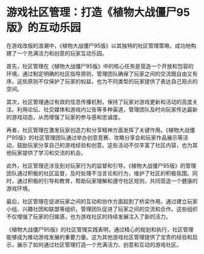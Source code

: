 # 游戏社区管理：打造《植物大战僵尸95版》的互动乐园

在游戏改版的浪潮中，《植物大战僵尸95版》以其独特的社区管理策略，成功地构建了一个充满活力和创意的玩家互动乐园。

首先，社区管理在《植物大战僵尸95版》中的核心任务是营造一个开放和包容的环境。通过制定明确的社区指导原则，管理团队确保了玩家之间的交流既自由又有序。这些原则不仅保护了玩家的权益，也为不同类型的玩家提供了表达自己观点的空间。

其次，社区管理通过有效的信息传播机制，保持了玩家对游戏更新和活动的高度关注。利用论坛、社交媒体和游戏内公告等多种渠道，管理团队及时向玩家传达最新的游戏动态，从而增强了玩家的参与感和忠诚度。

再者，社区管理在激发玩家创造力和分享精神方面发挥了关键作用。《植物大战僵尸95版》的社区管理团队通过举办创意竞赛、攻略分享会和玩家作品展示等活动，鼓励玩家分享自己的游戏经验和创意。这些活动不仅丰富了社区内容，也为其他玩家提供了学习和交流的机会。

此外，社区管理还涉及到对玩家行为的监督和引导。《植物大战僵尸95版》的管理团队通过积极的社区监督，及时处理不当言论和行为，维护了社区的积极氛围。同时，通过积极的引导和教育，帮助玩家理解和遵守社区规则，共同营造一个健康的游戏环境。

最后，社区管理在促进玩家之间的互动和协作方面起到了桥梁作用。通过建立玩家小组、兴趣社团和联盟等组织，管理团队促进了玩家之间的交流和合作。这些组织不仅增强了玩家的归属感，也为游戏社区的持续发展注入了新的活力。

《植物大战僵尸95版》的社区管理实践表明，通过精心的规划和执行，社区管理能够成为推动游戏发展的重要力量。这为其他游戏社区管理提供了宝贵的经验和启示，展示了如何通过社区管理打造一个充满活力、创意和互动的游戏社区。